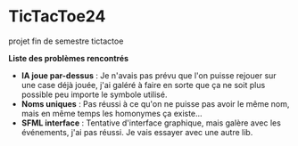 # TicTacToe24
 projet fin de semestre tictactoe

 **Liste des problèmes rencontrés**
- **IA joue par-dessus** : Je n'avais pas prévu que l'on puisse rejouer sur une case déjà jouée, j'ai galéré à faire en sorte que ça ne soit plus possible peu importe le symbole utilisé.
- **Noms uniques** : Pas réussi à ce qu'on ne puisse pas avoir le même nom, mais en même temps les homonymes ça existe...
- **SFML interface** : Tentative d'interface graphique, mais galère avec les événements, j'ai pas réussi. Je vais essayer avec une autre lib.
